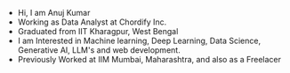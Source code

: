 - Hi, I am Anuj Kumar
- Working as Data Analyst at Chordify Inc.
- Graduated from IIT Kharagpur, West Bengal
- I am Interested in Machine learning, Deep Learning, Data Science, Generative AI, LLM's and web development.
- Previously Worked at IIM Mumbai, Maharashtra, and also as a Freelacer

<!---
anuj8052/anuj8052 is a ✨ special ✨ repository because its `README.md` (this file) appears on your GitHub profile.
You can click the Preview link to take a look at your changes.
--->

